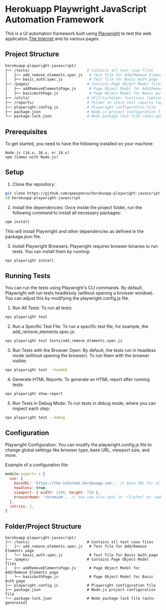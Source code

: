 # Herokuapp Playwright JavaScript Automation Framework

This is a UI automation framework built using [Playwright](https://playwright.dev/) to test the web application [The Internet](https://the-internet.herokuapp.com/) and its various pages.

## Project Structure

```bash
herokuapp-playwright-javascript/
├── /tests/                          # Contains all test case files
│   ├── add_remove_elements.spec.js   # Test file for Add/Remove Elements page
│   ├── basic_auth.spec.js            # Test file for Basic Auth page
├── /pages/                          # Contains Page Object Model files
│   ├── addRemoveElementsPage.js      # Page Object Model for Add/Remove Elements page
│   ├── basicAuthPage.js              # Page Object Model for Basic Auth page
├── /utils/                          # Utility/helper functions (optional)
├── /reports/                        # Folder to store test reports (optional)
├── playwright.config.js             # Playwright configuration file
├── package.json                     # Node.js project configuration file
└── package-lock.json                # Node package lock file (auto-generated)
```

## Prerequisites

To get started, you need to have the following installed on your machine:

    Node.js (14.x, 16.x, or 18.x)
    npm (comes with Node.js)

## Setup

1. Clone the repository:
```bash
git clone https://github.com/qaespence/herokuapp-playwright-javascript
cd herokuapp-playwright-javascript
```

2. Install the dependencies: Once inside the project folder, run the following command to install all necessary packages:
```bash
npm install
```
This will install Playwright and other dependencies as defined in the package.json file.

3. Install Playwright Browsers: Playwright requires browser binaries to run tests. You can install them by running:
```bash
npx playwright install
```

## Running Tests

You can run the tests using Playwright's CLI commands. By default, Playwright will run tests headlessly (without opening a browser window). You can adjust this by modifying the playwright.config.js file.

1. Run All Tests: To run all tests:

```bash
npx playwright test
```

2. Run a Specific Test File: To run a specific test file, for example, the add_remove_elements.spec.js:

```bash
npx playwright test tests/add_remove_elements.spec.js
```

3. Run Tests with the Browser Open: By default, the tests run in headless mode (without opening the browser). To run them with the browser visible:

```bash
npx playwright test --headed
```

4. Generate HTML Reports: To generate an HTML report after running tests:

```bash
npx playwright show-report
```

5. Run Tests in Debug Mode: To run tests in debug mode, where you can inspect each step:

```bash
npx playwright test --debug
```

## Configuration

Playwright Configuration: You can modify the playwright.config.js file to change global settings like browser type, base URL, viewport size, and more.

Example of a configuration file:
```js
module.exports = {
  use: {
    baseURL: 'https://the-internet.herokuapp.com',  // Base URL for all tests
    headless: true,
    viewport: { width: 1280, height: 720 },
    browserName: 'chromium',  // You can also test in 'firefox' or 'webkit'
  },
  retries: 1,
}
```

## Folder/Project Structure

```
herokuapp-playwright-javascript/
├── /tests/                          # Contains all test case files
│   ├── add_remove_elements.spec.js   # Test file for Add/Remove Elements page
│   └── basic_auth.spec.js            # Test file for Basic Auth page
├── /pages/                          # Contains Page Object Model files
│   ├── addRemoveElementsPage.js      # Page Object Model for Add/Remove Elements page
│   └── basicAuthPage.js              # Page Object Model for Basic Auth page
├── playwright.config.js             # Playwright configuration file
├── package.json                     # Node.js project configuration file
└── package-lock.json                # Node package lock file (auto-generated)
```